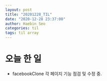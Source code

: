```yaml
---
layout: post
title: "20201228_TIL"
date: "2020-12-28 23:37:00"
author: Haebin Seo
categories: til
tags: til array
---
```

# 오늘 한 일
- facebookClone 각 페이지 기능 점검 및 수정 중.